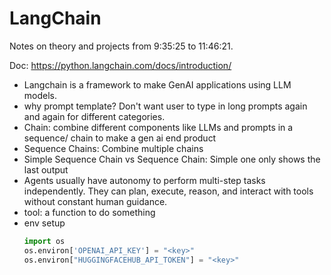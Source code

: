 # LangChain
Notes on theory and projects from 9:35:25 to 11:46:21.

Doc: https://python.langchain.com/docs/introduction/
- Langchain is a framework to make GenAI applications using LLM models.
- why prompt template? Don't want user to type in long prompts again and again for different categories.
- Chain: combine different components like LLMs and prompts in a sequence/ chain to make a gen ai end product
- Sequence Chains: Combine multiple chains
- Simple Sequence Chain vs Sequence Chain: Simple one only shows the last output
- Agents usually have autonomy to perform multi-step tasks independently. They can plan, execute, reason, and interact with tools without constant human guidance.
- tool: a function to do something
- env setup
    ```python
    import os
    os.environ['OPENAI_API_KEY'] = "<key>"
    os.environ["HUGGINGFACEHUB_API_TOKEN"] = "<key>"
    ```
